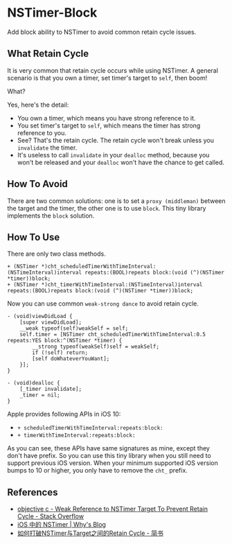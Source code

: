 # NSTimer-Block
Add block ability to NSTimer to avoid common retain cycle issues.

## What Retain Cycle
It is very common that retain cycle occurs while using NSTimer. A general scenario is that
you own a timer, set timer's target to `self`, then boom!

What?

Yes, here's the detail:
- You own a timer, which means you have strong reference to it.
- You set timer's target to `self`, which means the timer has strong reference to you.
- See? That's the retain cycle. The retain cycle won't break unless you `invalidate` the timer.
- It's useless to call `invalidate` in your `dealloc` method, because you won't be released and your `dealloc` won't have the chance to get called.

## How To Avoid
There are two common solutions: one is to set a `proxy (middleman)` between the target and the timer, the other one is to use `block`. This tiny library implements the `block` solution.

## How To Use
There are only two class methods.

```objc
+ (NSTimer *)cht_scheduledTimerWithTimeInterval:(NSTimeInterval)interval repeats:(BOOL)repeats block:(void (^)(NSTimer *timer))block;
+ (NSTimer *)cht_timerWithTimeInterval:(NSTimeInterval)interval repeats:(BOOL)repeats block:(void (^)(NSTimer *timer))block;
```

Now you can use common `weak-strong dance` to avoid retain cycle.

```objc
- (void)viewDidLoad {
    [super viewDidLoad];
    __weak typeof(self)weakSelf = self;
    self.timer = [NSTimer cht_scheduledTimerWithTimeInterval:0.5 repeats:YES block:^(NSTimer *timer) {
        __strong typeof(weakSelf)self = weakSelf;
        if (!self) return;
        [self doWhateverYouWant];
    }];
}

- (void)dealloc {
    [_timer invalidate];
    _timer = nil;
}
```

Apple provides following APIs in iOS 10:
- `+ scheduledTimerWithTimeInterval:repeats:block:`
- `+ timerWithTimeInterval:repeats:block:`

As you can see, these APIs have same signatures as mine, except they don't have prefix. So you can use this tiny library when you still need to support previous iOS version. When your minimum supported iOS version bumps to 10 or higher, you only have to remove the `cht_` prefix.

## References
- [objective c - Weak Reference to NSTimer Target To Prevent Retain Cycle - Stack Overflow](http://stackoverflow.com/questions/16821736/weak-reference-to-nstimer-target-to-prevent-retain-cycle)
- [iOS 中的 NSTimer | Why's Blog](https://blog.callmewhy.com/2015/07/06/weak-timer-in-ios/)
- [如何打破NSTimer与Target之间的Retain Cycle - 简书](http://www.jianshu.com/p/90da2623fc04)
